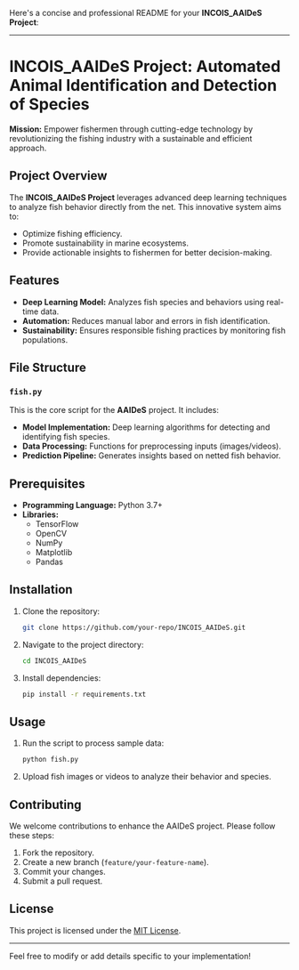 Here's a concise and professional README for your **INCOIS_AAIDeS Project**:

---

# INCOIS_AAIDeS Project: Automated Animal Identification and Detection of Species

**Mission:** Empower fishermen through cutting-edge technology by revolutionizing the fishing industry with a sustainable and efficient approach.

## Project Overview

The **INCOIS_AAIDeS Project** leverages advanced deep learning techniques to analyze fish behavior directly from the net. This innovative system aims to:

- Optimize fishing efficiency.
- Promote sustainability in marine ecosystems.
- Provide actionable insights to fishermen for better decision-making.

## Features

- **Deep Learning Model:** Analyzes fish species and behaviors using real-time data.
- **Automation:** Reduces manual labor and errors in fish identification.
- **Sustainability:** Ensures responsible fishing practices by monitoring fish populations.

## File Structure

### `fish.py`

This is the core script for the **AAIDeS** project. It includes:

- **Model Implementation:** Deep learning algorithms for detecting and identifying fish species.
- **Data Processing:** Functions for preprocessing inputs (images/videos).
- **Prediction Pipeline:** Generates insights based on netted fish behavior.

## Prerequisites

- **Programming Language:** Python 3.7+
- **Libraries:**
  - TensorFlow
  - OpenCV
  - NumPy
  - Matplotlib
  - Pandas

## Installation

1. Clone the repository:
   ```bash
   git clone https://github.com/your-repo/INCOIS_AAIDeS.git
   ```
2. Navigate to the project directory:
   ```bash
   cd INCOIS_AAIDeS
   ```
3. Install dependencies:
   ```bash
   pip install -r requirements.txt
   ```

## Usage

1. Run the script to process sample data:
   ```bash
   python fish.py
   ```
2. Upload fish images or videos to analyze their behavior and species.

## Contributing

We welcome contributions to enhance the AAIDeS project. Please follow these steps:

1. Fork the repository.
2. Create a new branch (`feature/your-feature-name`).
3. Commit your changes.
4. Submit a pull request.

## License

This project is licensed under the [MIT License](LICENSE).

---

Feel free to modify or add details specific to your implementation!

